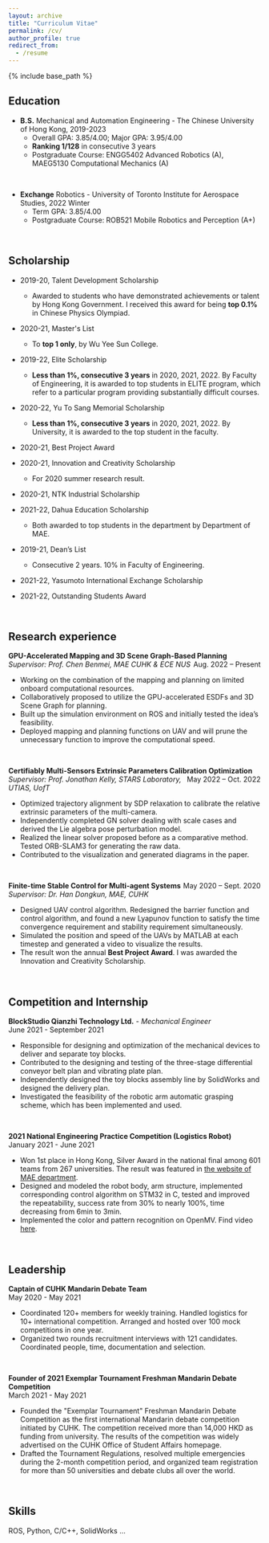 ```yaml
---
layout: archive
title: "Curriculum Vitae"
permalink: /cv/
author_profile: true
redirect_from:
  - /resume
---
```




{% include base_path %}


## Education

* **B.S.** Mechanical and Automation Engineering - The Chinese University of Hong Kong, 2019-2023
  * Overall GPA: 3.85/4.00; Major GPA: 3.95/4.00
  * **Ranking 1/128** in consecutive 3 years
  * Postgraduate Course: ENGG5402 Advanced Robotics (A), MAEG5130 Computational Mechanics (A)  
<br />

* **Exchange** Robotics - University of Toronto Institute for Aerospace Studies, 2022 Winter
  * Term GPA: 3.85/4.00 
  * Postgraduate Course: ROB521 Mobile Robotics and Perception (A+)

<br/>

## Scholarship

- 2019-20, Talent Development Scholarship
  - Awarded to students who have demonstrated achievements or talent by Hong Kong Government. I received this award for being **top 0.1%** in Chinese Physics Olympiad.

- 2020-21, Master's List
  - To **top 1 only**, by Wu Yee Sun College.

- 2019-22, Elite Scholarship
  - **Less than 1%, consecutive 3 years** in 2020, 2021, 2022. By Faculty of Engineering, it is awarded to top students in ELITE program, which refer to a particular program providing substantially difficult courses.

- 2020-22, Yu To Sang Memorial Scholarship
  - **Less than 1%, consecutive 3 years** in 2020, 2021, 2022. By University, it is awarded to the top student in the faculty.

- 2020-21, Best Project Award
- 2020-21, Innovation and Creativity Scholarship 
  - For 2020 summer research result.

- 2020-21, NTK Industrial Scholarship
- 2021-22, Dahua Education Scholarship
  - Both awarded to top students in the department by Department of MAE.

- 2019-21, Dean’s List
  - Consecutive 2 years. 10% in Faculty of Engineering.

- 2021-22, Yasumoto International Exchange Scholarship

- 2021-22, Outstanding Students Award 

<br />


## Research experience

**GPU-Accelerated Mapping and 3D Scene Graph-Based Planning**  <span style="float:right;">Aug. 2022 – Present</span>  
*Supervisor: Prof. Chen Benmei, MAE CUHK & ECE NUS*  
* Working on the combination of the mapping and planning on limited onboard computational resources.
* Collaboratively proposed to utilize the GPU-accelerated ESDFs and 3D Scene Graph for planning.
* Built up the simulation environment on ROS and initially tested the idea’s feasibility.
* Deployed mapping and planning functions on UAV and will prune the unnecessary function to improve the computational speed.
<br />

**Certifiably Multi-Sensors Extrinsic Parameters Calibration Optimization**  <span style="float:right;">May 2022 – Oct. 2022</span>  
*Supervisor: Prof. Jonathan Kelly, STARS Laboratory, UTIAS, UofT*  
* Optimized trajectory alignment by SDP relaxation to calibrate the relative extrinsic parameters of the multi-camera.
* Independently completed GN solver dealing with scale cases and derived the Lie algebra pose perturbation model.
* Realized the linear solver proposed before as a comparative method. Tested ORB-SLAM3 for generating the raw data.
* Contributed to the visualization and generated diagrams in the paper.
<br />

**Finite-time Stable Control for Multi-agent Systems**  <span style="float:right;">May 2020 – Sept. 2020  </span>  
*Supervisor: Dr. Han Dongkun, MAE, CUHK*  
* Designed UAV control algorithm. Redesigned the barrier function and control algorithm, and found a new Lyapunov function to satisfy the time convergence requirement and stability requirement simultaneously.
* Simulated the position and speed of the UAVs by MATLAB at each timestep and generated a video to visualize the results. 
* The result won the annual **Best Project Award**. I was awarded the Innovation and Creativity Scholarship. 

<br />


## Competition and Internship

**BlockStudio Qianzhi Technology Ltd.** - *Mechanical Engineer*  
June 2021 - September 2021  
- Responsible for designing and optimization of the mechanical devices to deliver and separate toy blocks.
- Contributed to the designing and testing of the three-stage differential conveyor belt plan and vibrating plate plan.
- Independently designed the toy blocks assembly line by SolidWorks and designed the delivery plan.
- Investigated the feasibility of the robotic arm automatic grasping scheme, which has been implemented and used.
<br />

**2021 National Engineering Practice Competition (Logistics Robot)**  
January 2021 - June 2021  
- Won 1st place in Hong Kong, Silver Award in the national final among 601 teams from 267 universities. The result was featured in [the website of MAE department](https://www4.mae.cuhk.edu.hk/newsnawards/silver-award-in-the-national-finals-of-the-2021-china-university-students-engineering-practice-and-innovation-ability-competition/).
- Designed and modeled the robot body, arm structure, implemented corresponding control algorithm on STM32 in C, tested and improved the repeatability, success rate from 30% to nearly 100%, time decreasing from 6min to 3min.
- Implemented the color and pattern recognition on OpenMV. Find video [here](https://youtu.be/IHseo0RF8Oc).

<br />


## Leadership

**Captain of CUHK Mandarin Debate Team**  
May 2020 - May 2021  
- Coordinated 120+ members for weekly training. Handled logistics for 10+ international competition. Arranged and hosted over 100 mock competitions in one year.
- Organized two rounds recruitment interviews with 121 candidates. Coordinated people, time, documentation and selection.
<br />

**Founder of 2021 Exemplar Tournament Freshman Mandarin Debate Competition**  
March 2021 - May 2021  
- Founded the "Exemplar Tournament" Freshman Mandarin Debate Competition as the first international Mandarin debate competition initiated by CUHK. The competition received more than 14,000 HKD as funding from university. The results of the competition was widely advertised on the CUHK Office of Student Affairs homepage.
- Drafted the Tournament Regulations, resolved multiple emergencies during the 2-month competition period, and organized team registration for more than 50 universities and debate clubs all over the world.


<br />


## Skills

ROS, Python, C/C++, SolidWorks …

